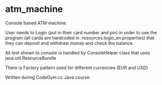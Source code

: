 # atm_machine

Console based ATM machine.

User needs to Login (put in their card number and pin) in order to use the program (all cards are hardcoded in .resources.login_en.properties) that they can deposit and withdraw money and check the balance.

All text shown to console is handled by ConsoleHelper class that uses java.util.ResourceBundle

There is Factory pattern used for different currencies (EUR and USD)

Written during CodeGym.cc Java course.
